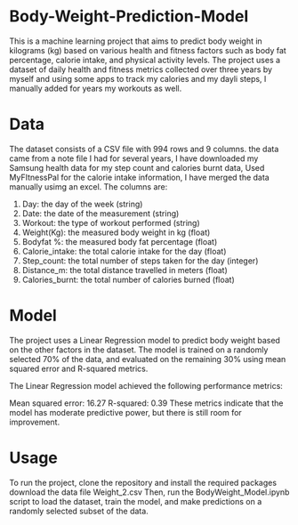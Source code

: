 # Body-Weight-Prediction-Model
This is a machine learning project that aims to predict body weight in kilograms (kg) based on various health and fitness factors such as body fat percentage, calorie intake, and physical activity levels. The project uses a dataset of daily health and fitness metrics collected over three years by myself and using some apps to track my calories and my dayli steps, I manually added for years my workouts as well.


# Data
The dataset consists of a CSV file with 994 rows and 9 columns. the data came from a note file I had for several years, I have downloaded my Samsung health data for my step count and calories burnt data, Used MyFItnessPal for the calorie intake information, I have merged the data manually usimg an excel.
The columns are:

1. Day: the day of the week (string)
2. Date: the date of the measurement (string)
3. Workout: the type of workout performed (string)
4. Weight(Kg): the measured body weight in kg (float)
5. Bodyfat %: the measured body fat percentage (float)
6. Calorie_intake: the total calorie intake for the day (float)
7. Step_count: the total number of steps taken for the day (integer)
8. Distance_m: the total distance travelled in meters (float)
9. Calories_burnt: the total number of calories burned (float)

# Model
The project uses a Linear Regression model to predict body weight based on the other factors in the dataset. The model is trained on a randomly selected 70% of the data, and evaluated on the remaining 30% using mean squared error and R-squared metrics.

The Linear Regression model achieved the following performance metrics:

Mean squared error: 16.27
R-squared: 0.39
These metrics indicate that the model has moderate predictive power, but there is still room for improvement.

# Usage
To run the project, clone the repository and install the required packages download the data file Weight_2.csv  Then, run the BodyWeight_Model.ipynb script to load the dataset, train the model, and make predictions on a randomly selected subset of the data.
